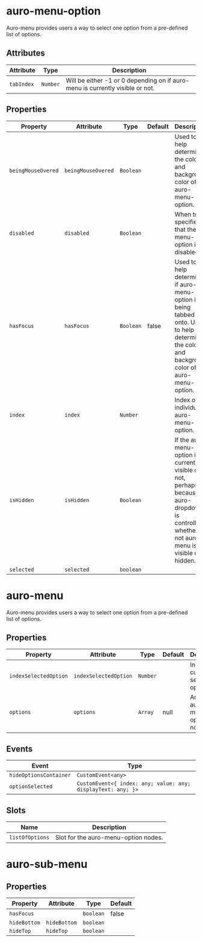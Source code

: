 # auro-menu-option

Auro-menu provides users a way to select one option from a pre-defined list of options.

## Attributes

| Attribute  | Type     | Description                                      |
|------------|----------|--------------------------------------------------|
| `tabIndex` | `Number` | Will be either -1 or 0 depending on if auro-menu is currently visible or not. |

## Properties

| Property           | Attribute          | Type      | Default | Description                                      |
|--------------------|--------------------|-----------|---------|--------------------------------------------------|
| `beingMouseOvered` | `beingMouseOvered` | `Boolean` |         | Used to help determine the color and background color of auro-menu-option. |
| `disabled`         | `disabled`         | `Boolean` |         | When true specifies that the menu-option is disabled. |
| `hasFocus`         | `hasFocus`         | `Boolean` | false   | Used to help determine if auro-menu-option is being tabbed onto. Used to help determine the color and background color of auro-menu-option. |
| `index`            | `index`            | `Number`  |         | Index of the individual auro-menu-option.        |
| `isHidden`         | `isHidden`         | `Boolean` |         | If the auro-menu-option is currently visible or not, perhaps because auro-dropdown is controlling whether or not auro-menu is visible or hidden. |
| `selected`         | `selected`         | `boolean` |         |                                                  |


# auro-menu

Auro-menu provides users a way to select one option from a pre-defined list of options.

## Properties

| Property              | Attribute             | Type     | Default | Description                             |
|-----------------------|-----------------------|----------|---------|-----------------------------------------|
| `indexSelectedOption` | `indexSelectedOption` | `Number` |         | Index of the currently selected option. |
| `options`             | `options`             | `Array`  | null    | Array of auro-menu-option nodes.        |

## Events

| Event                  | Type                                             |
|------------------------|--------------------------------------------------|
| `hideOptionsContainer` | `CustomEvent<any>`                               |
| `optionSelected`       | `CustomEvent<{ index: any; value: any; displayText: any; }>` |

## Slots

| Name            | Description                          |
|-----------------|--------------------------------------|
| `listOfOptions` | Slot for the auro-menu-option nodes. |


# auro-sub-menu

## Properties

| Property     | Attribute    | Type      | Default |
|--------------|--------------|-----------|---------|
| `hasFocus`   |              | `boolean` | false   |
| `hideBottom` | `hideBottom` | `boolean` |         |
| `hideTop`    | `hideTop`    | `boolean` |         |

